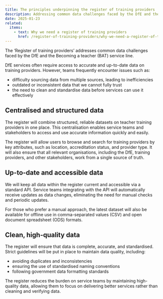 ```yaml
---
title: The principles underpinning the register of training providers
description: Addressing common data challenges faced by the DfE and the Becoming a teacher service line
date: 2025-01-23
related:
  items:
    - text: Why we need a register of training providers
      href: /register-of-training-providers/why-we-need-a-register-of-training-providers/
---
```


The ‘Register of training providers’ addresses common data challenges faced by the DfE and the Becoming a teacher (BAT) service line.

DfE services often require access to accurate and up-to-date data on training providers. However, teams frequently encounter issues such as:

- difficulty sourcing data from multiple sources, leading to inefficiencies
- outdated or inconsistent data that we cannot fully trust
- the need to clean and standardise data before services can use it effectively

## Centralised and structured data

The register will combine structured, reliable datasets on teacher training providers in one place. This centralisation enables service teams and stakeholders to access and use accurate information quickly and easily.

The register will allow users to browse and search for training providers by key attributes, such as location, accreditation status, and provider type. It will also ensure that all relevant organisations, including the DfE, training providers, and other stakeholders, work from a single source of truth.

## Up-to-date and accessible data

We will keep all data within the register current and accessible via a standard API. Service teams integrating with the API will automatically receive updates as data changes, eliminating the need for manual checks and periodic updates.

For those who prefer a manual approach, the latest dataset will also be available for offline use in comma-separated values (CSV) and open document spreadsheet (ODS) formats.

## Clean, high-quality data

The register will ensure that data is complete, accurate, and standardised. Strict guidelines will be put in place to maintain data quality, including:

- avoiding duplicates and inconsistencies
- ensuring the use of standardised naming conventions
- following government data formatting standards

The register reduces the burden on service teams by maintaining high-quality data, allowing them to focus on delivering better services rather than cleaning and verifying data.
